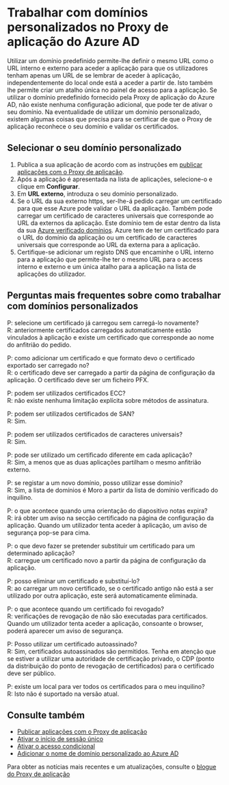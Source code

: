 <properties
    pageTitle="Trabalhar com domínios personalizados no Proxy de aplicação do Azure AD | Microsoft Azure"
    description="Folhas de rosto como trabalhar com domínios personalizados no Azure AD para o Proxy de aplicação."
    services="active-directory"
    documentationCenter=""
    authors="kgremban"
    manager="femila"
    editor=""/>

<tags
    ms.service="active-directory"
    ms.workload="identity"
    ms.tgt_pltfrm="na"
    ms.devlang="na"
    ms.topic="article"
    ms.date="06/22/2016"
    ms.author="kgremban"/>

# <a name="working-with-custom-domains-in-azure-ad-application-proxy"></a>Trabalhar com domínios personalizados no Proxy de aplicação do Azure AD

Utilizar um domínio predefinido permite-lhe definir o mesmo URL como o URL interno e externo para aceder a aplicação para que os utilizadores tenham apenas um URL de se lembrar de aceder à aplicação, independentemente do local onde está a aceder a partir de. Isto também lhe permite criar um atalho única no painel de acesso para a aplicação. Se utilizar o domínio predefinido fornecido pela Proxy de aplicação do Azure AD, não existe nenhuma configuração adicional, que pode ter de ativar o seu domínio. Na eventualidade de utilizar um domínio personalizado, existem algumas coisas que precisa para se certificar de que o Proxy de aplicação reconhece o seu domínio e validar os certificados.

## <a name="selecting-your-custom-domain"></a>Selecionar o seu domínio personalizado

1. Publica a sua aplicação de acordo com as instruções em [publicar aplicações com o Proxy de aplicação](active-directory-application-proxy-publish.md).
2. Após a aplicação é apresentada na lista de aplicações, selecione-o e clique em **Configurar**.
3. Em **URL externo**, introduza o seu domínio personalizado.
4. Se o URL da sua externo https, ser-lhe-á pedido carregar um certificado para que esse Azure pode validar o URL da aplicação. Também pode carregar um certificado de caracteres universais que corresponde ao URL da externos da aplicação. Este domínio tem de estar dentro da lista da sua [Azure verificado domínios](https://msdn.microsoft.com/library/azure/jj151788.aspx). Azure tem de ter um certificado para o URL do domínio da aplicação ou um certificado de caracteres universais que corresponde ao URL da externa para a aplicação.
5. Certifique-se adicionar um registo DNS que encaminhe o URL interno para a aplicação que permite-lhe ter o mesmo URL para o access interno e externo e um única atalho para a aplicação na lista de aplicações do utilizador.

## <a name="frequently-asked-questions-about-working-with-custom-domains"></a>Perguntas mais frequentes sobre como trabalhar com domínios personalizados

P: selecione um certificado já carregou sem carregá-lo novamente?  
R: anteriormente certificados carregados automaticamente estão vinculados à aplicação e existe um certificado que corresponde ao nome do anfitrião do pedido.  

P: como adicionar um certificado e que formato devo o certificado exportado ser carregado no?  
R: o certificado deve ser carregado a partir da página de configuração da aplicação. O certificado deve ser um ficheiro PFX.  

P: podem ser utilizados certificados ECC?  
R: não existe nenhuma limitação explícita sobre métodos de assinatura.  

P: podem ser utilizados certificados de SAN?  
R: Sim.  

P: podem ser utilizados certificados de caracteres universais?  
R: Sim.  

P: pode ser utilizado um certificado diferente em cada aplicação?  
R: Sim, a menos que as duas aplicações partilham o mesmo anfitrião externo.  

P: se registar a um novo domínio, posso utilizar esse domínio?  
R: Sim, a lista de domínios é Moro a partir da lista de domínio verificado do inquilino.  

P: o que acontece quando uma orientação do diapositivo notas expira?  
R: irá obter um aviso na secção certificado na página de configuração da aplicação. Quando um utilizador tenta aceder à aplicação, um aviso de segurança pop-se para cima.  

P: o que devo fazer se pretender substituir um certificado para um determinado aplicação?  
R: carregue um certificado novo a partir da página de configuração da aplicação.  

P: posso eliminar um certificado e substituí-lo?  
R: ao carregar um novo certificado, se o certificado antigo não está a ser utilizado por outra aplicação, este será automaticamente eliminada.  

P: o que acontece quando um certificado foi revogado?  
R: verificações de revogação de não são executadas para certificados. Quando um utilizador tenta aceder a aplicação, consoante o browser, poderá aparecer um aviso de segurança.  

P: Posso utilizar um certificado autoassinado?  
R: Sim, certificados autoassinados são permitidos. Tenha em atenção que se estiver a utilizar uma autoridade de certificação privado, o CDP (ponto da distribuição do ponto de revogação de certificados) para o certificado deve ser público.  

P: existe um local para ver todos os certificados para o meu inquilino?  
R: Isto não é suportado na versão atual.  


## <a name="see-also"></a>Consulte também

- [Publicar aplicações com o Proxy de aplicação](active-directory-application-proxy-publish.md)
- [Ativar o início de sessão único](active-directory-application-proxy-sso-using-kcd.md)
- [Ativar o acesso condicional](active-directory-application-proxy-conditional-access.md)
- [Adicionar o nome de domínio personalizado ao Azure AD](active-directory-add-domain.md)

Para obter as notícias mais recentes e um atualizações, consulte o [blogue do Proxy de aplicação](http://blogs.technet.com/b/applicationproxyblog/)
